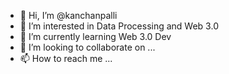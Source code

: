 - 👋 Hi, I’m @kanchanpalli
- 👀 I’m interested in Data Processing and Web 3.0
- 🌱 I’m currently learning Web 3.0 Dev
- 💞️ I’m looking to collaborate on ...
- 📫 How to reach me ...

<!---
kanchanpalli/kanchanpalli is a ✨ special ✨ repository because its `README.md` (this file) appears on your GitHub profile.
You can click the Preview link to take a look at your changes.
--->
